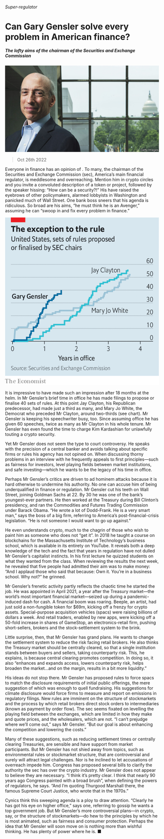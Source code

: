 ###### Super-regulator

# Can Gary Gensler solve every problem in American finance? 

##### The lofty aims of the chairman of the Securities and Exchange Commission 

![image](images/20221029_FNP001.jpg) 

> Oct 26th 2022 

Everyone in finance has an opinion of . To many, the chairman of the Securities and Exchange Commission (sec), America’s main financial regulator, is meddlesome and overreaching. Mention him in crypto circles and you invite a convoluted description of a token or project, followed by the speaker hissing: “How can  be a security?!” His  have raised the eyebrows of other policymakers, alarmed lobbyists in Washington and panicked much of Wall Street. One bank boss sneers that his agenda is ridiculous. So broad are his aims, “he must think he is an Avenger,” assuming he can “swoop in and fix every problem in finance.”

![image](images/20221029_FNC535.png) 


It is impressive to have made such an impression after 18 months at the helm. In Mr Gensler’s brief time in office he has made filings to propose or finalise 40 sets of rules. At this point Jay Clayton, his Republican predecessor, had made just a third as many, and Mary Jo White, the Democrat who preceded Mr Clayton, around two-thirds (see chart). Mr Gensler is keeping his speechwriter busy, too. Since assuming office he has given 60 speeches, twice as many as Mr Clayton in his whole tenure. Mr Gensler has even found the time to charge Kim Kardashian for unlawfully touting a crypto security.

Yet Mr Gensler does not seem the type to court controversy. He speaks with the precision of a central banker and avoids talking about specific firms or rules his agency has not opined on. When discussing thorny problems in an interview with  he frequently appeals to first principles—such as fairness for investors, level playing fields between market institutions, and safe investing—which he wants to be the legacy of his time in office. 

Perhaps Mr Gensler’s critics are driven to ad hominem attacks because it is hard otherwise to undermine his authority. No one can accuse him of being underqualified in finance or regulation. Mr Gensler cut his teeth on Wall Street, joining Goldman Sachs at 22. By 30 he was one of the bank’s youngest-ever partners. He then worked at the Treasury during Bill Clinton’s presidency, and ran the Commodities and Futures Trading Commission under Barack Obama. “He wrote a lot of Dodd-Frank. He is a very smart man,” says the boss of a big firm, referring to America’s post-financial-crisis legislation. “He is not someone I would want to go up against.” 

He even understands crypto, much to the chagrin of those who wish to paint him as someone who does not “get it”. In 2018 he taught a course on blockchains for the Massachusetts Institute of Technology’s business school, which is available in its entirety on YouTube. It reveals both a deep knowledge of the tech and the fact that years in regulation have not dulled Mr Gensler’s capitalist instincts. In his first lecture he quizzed students on what they wanted from the class. When reviewing the results the next week, he revealed that five people had admitted their aim was to make money: “And I applaud those who said that because: Own it. You’re in a business school. Why not?” he grinned.

Mr Gensler’s frenetic activity partly reflects the chaotic time he started the job. He was appointed in April 2021, a year after the Treasury market—the world’s most important financial market—seized up during a pandemic-induced dash for cash. A financial boom was roaring. Beeple, an artist, had just sold a non-fungible token for $69m, kicking off a frenzy for crypto assets. Special-purpose acquisition vehicles (spacs) were raising billions of dollars a week. And retail traders, enabled by new apps, were kicking off a 50-fold increase in shares of GameStop, an electronics-retail firm, pushing short-sellers, brokers and the stock-settlement system to the brink. 

Little surprise, then, that Mr Gensler has grand plans. He wants to change the settlement system to reduce the risk facing retail brokers. He also thinks the Treasury market should be centrally cleared, so that a single institution stands between buyers and sellers, taking counterparty risk. This, he explains, is because central clearing promotes competition. In doing so, it also “enhances and expands access, lowers counterparty risk, helps broaden the market...and on the margin, results in a bit more liquidity.” 

His ideas do not stop there. Mr Gensler has proposed rules to force spacs to match the disclosure requirements of initial public offerings, the mere suggestion of which was enough to quell fundraising. His suggestions for climate disclosure would force firms to measure and report on emissions in regulatory filings. New rules are imminent on the structure of stockmarkets and the process by which retail brokers direct stock orders to intermediaries (known as payment by order flow). The sec seems fixated on levelling the playing field between the exchanges, which are limited in how they make and quote prices, and the wholesalers, which are not. “I can’t prejudge where we’ll come out,” says Mr Gensler. “But our goal is about enhancing the competition and lowering the costs.”

Many of these suggestions, such as reducing settlement times or centrally clearing Treasuries, are sensible and have support from market participants. But Mr Gensler has not shied away from topics, such as environmental rules or stockmarket structure, that are controversial and surely will attract legal challenges. Nor is he inclined to let accusations of overreach impede him. Congress has proposed several bills to clarify the authority the sec has over the crypto industry. Mr Gensler does not appear to believe they are necessary. “I think it’s pretty clear. I think that nearly 90 years ago Congress painted with a broad brush”, when defining the powers of regulators, he says. “And I’m quoting Thurgood Marshall there, the famous Supreme Court Justice, who wrote that in the 1970s.”

Cynics think this sweeping agenda is a ploy to draw attention. “Clearly he has got his eye on higher office,” says one, referring to gossip he wants a top government job. But Mr Gensler’s more controversial plans—in crypto, say, or the structure of stockmarkets—do hew to the principles by which he is most animated, such as fairness and consumer protection. Perhaps the idea that Mr Gensler will soon move on is nothing more than wishful thinking. He has plenty of power where he is. ■


